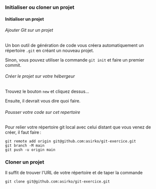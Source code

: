 ### Initialiser ou cloner un projet

#### Initialiser un projet

###### Ajouter Git sur un projet

Un bon outil de génération de code vous créera automatiquement un répertoire `.git` en créant un nouveau projet.

Sinon, vous pouvez utiliser la commande `git init` et faire un premier commit.

###### Créer le projet sur votre hébergeur

Trouvez le bouton `new` et cliquez dessus...

Ensuite, il devrait vous dire quoi faire.

###### Pousser votre code sur cet repertoire

Pour relier votre répertoire git local avec celui distant que vous venez de créer, il faut faire :

```
git remote add origin git@github.com:asirko/git-exercice.git
git branch -M main
git push -u origin main
```

### Cloner un projet

Il suffit de trouver l'URL de votre répertoire et de taper la commande

```
git clone git@github.com:asirko/git-exercice.git
```

